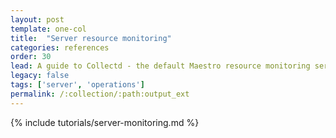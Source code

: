 ```yaml
---
layout: post
template: one-col
title:  "Server resource monitoring"
categories: references
order: 30
lead: A guide to Collectd - the default Maestro resource monitoring service
legacy: false
tags: ['server', 'operations']
permalink: /:collection/:path:output_ext
---
```


{% include tutorials/server-monitoring.md %}
